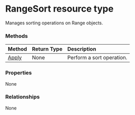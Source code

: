 # RangeSort resource type

Manages sorting operations on Range objects.


### Methods

| Method		   | Return Type	|Description|
|:---------------|:--------|:----------|
|[Apply](../api/rangesort_apply.md)|None|Perform a sort operation.|

### Properties
None

### Relationships
None


<!-- uuid: 8fcb5dbc-d5aa-4681-8e31-b001d5168d79
2015-10-25 14:57:30 UTC -->
<!-- {
  "type": "#page.annotation",
  "description": "RangeSort resource",
  "keywords": "",
  "section": "documentation",
  "tocPath": ""
}-->